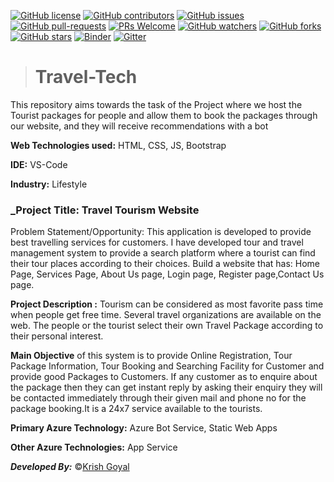 [![GitHub license](https://img.shields.io/github/license/Krishnaa-tech/Travel-Tech-Azure)](https://github.com/Krishnaa-tech/Travel-Tech-Azure/blob/main/LICENSE)
[![GitHub contributors](https://img.shields.io/github/contributors/Krishnaa-tech/Travel-Tech-Azure.svg)](https://GitHub.com/Krishnaa-tech/Travel-Tech-Azure/graphs/contributors/)
[![GitHub issues](https://img.shields.io/github/issues/Krishnaa-tech/Travel-Tech-Azure.svg)](https://GitHub.com/Krishnaa-tech/Travel-Tech-Azure/issues/)
[![GitHub pull-requests](https://img.shields.io/github/issues-pr/Krishnaa-tech/Travel-Tech-Azure.svg)](https://GitHub.com/Krishnaa-tech/Travel-Tech-Azure/pulls/)
[![PRs Welcome](https://img.shields.io/badge/PRs-welcome-brightgreen.svg?style=flat-square)](http://makeapullrequest.com)
[![GitHub watchers](https://img.shields.io/github/watchers/Krishnaa-tech/Travel-Tech-Azure.svg?style=social&label=Watch)](https://GitHub.com/Krishnaa-tech/Travel-Tech-Azure/watchers/)
[![GitHub forks](https://img.shields.io/github/forks/Krishnaa-tech/Travel-Tech-Azure.svg?style=social&label=Fork)](https://GitHub.com/Krishnaa-tech/Travel-Tech-Azure/network/)
[![GitHub stars](https://img.shields.io/github/stars/Krishnaa-tech/Travel-Tech-Azure.svg?style=social&label=Star)](https://GitHub.com/Krishnaa-tech/Travel-Tech-Azure/stargazers/)
[![Binder](https://mybinder.org/badge_logo.svg)](https://mybinder.org/v2/gh/Krishnaa-tech/Travel-Tech-Azure/HEAD)
[![Gitter](https://badges.gitter.im/Krishnaa-tech/Travel-Tech-Azure.svg)](https://gitter.im/Krishnaa-tech/Travel-Tech-Azure?utm_source=badge&utm_medium=badge&utm_campaign=pr-badge)

># Travel-Tech
This repository aims towards the task of the Project where we host the Tourist packages for people and allow them to book the packages through our website, and they will receive recommendations with a bot

**Web Technologies used:** HTML, CSS, JS, Bootstrap

**IDE:** VS-Code

__Industry:__ Lifestyle

### _Project Title: Travel Tourism Website

Problem Statement/Opportunity: This application is developed to provide best travelling services for customers. I have developed tour and travel management system to provide a search platform where a tourist can find their tour places according to their choices. Build a website that has: Home Page, Services Page, About Us page, Login page, Register page,Contact Us page.

**Project Description :** Tourism can be considered as most favorite pass time when people get free time. Several travel organizations are available on the web. The people or the tourist select their own Travel Package according to their personal interest. 

**Main Objective** of this system is to provide Online Registration, Tour Package Information, Tour Booking and Searching Facility for Customer and provide good Packages to Customers. If any customer as to enquire about the package then they can get instant reply by asking their enquiry they will be contacted immediately through their given mail and phone no for the package booking.It is a 24x7 service available to the tourists.

**Primary Azure Technology:** Azure Bot Service, Static Web Apps

**Other Azure Technologies:** App Service

_**Developed By:**_ &copy;[Krish Goyal](https://github.com/Krishnaa-tech) 
